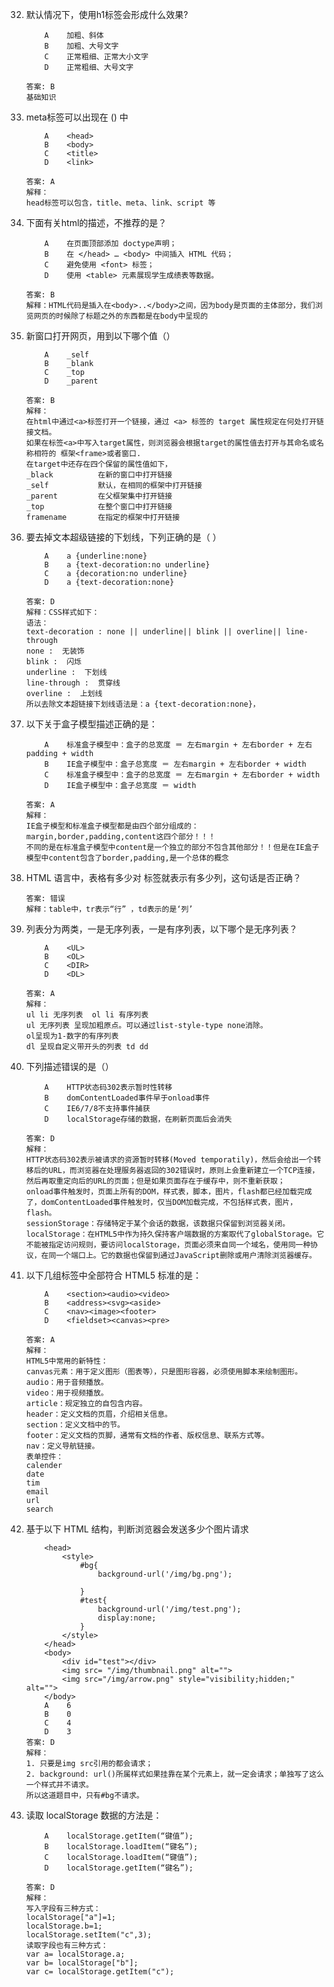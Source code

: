 
32. 默认情况下，使用h1标签会形成什么效果?

            A    加粗、斜体
            B    加粗、大号文字
            C    正常粗细、正常大小文字
            D    正常粗细、大号文字

        答案: B 
        基础知识

33. meta标签可以出现在 () 中

            A    <head>
            B    <body>
            C    <title>
            D    <link>

        答案: A 
        解释：
        head标签可以包含，title、meta、link、script 等

34. 下面有关html的描述，不推荐的是？

            A    在页面顶部添加 doctype声明；
            B    在 </head> … <body> 中间插入 HTML 代码；
            C    避免使用 <font> 标签；
            D    使用 <table> 元素展现学生成绩表等数据。

        答案: B
        解释：HTML代码是插入在<body>..</body>之间，因为body是页面的主体部分，我们浏览网页的时候除了标题之外的东西都是在body中呈现的

35. 新窗口打开网页，用到以下哪个值（）

            A    _self
            B    _blank
            C    _top
            D    _parent

        答案: B
        解释：
        在html中通过<a>标签打开一个链接，通过 <a> 标签的 target 属性规定在何处打开链接文档。
        如果在标签<a>中写入target属性，则浏览器会根据target的属性值去打开与其命名或名称相符的 框架<frame>或者窗口.
        在target中还存在四个保留的属性值如下，
        _black          在新的窗口中打开链接
        _self           默认，在相同的框架中打开链接
        _parent         在父框架集中打开链接
        _top            在整个窗口中打开链接
        framename       在指定的框架中打开链接

36. 要去掉文本超级链接的下划线，下列正确的是（ ）

            A    a {underline:none}
            B    a {text-decoration:no underline}
            C    a {decoration:no underline}
            D    a {text-decoration:none}

        答案: D 
        解释：CSS样式如下：
        语法：
        text-decoration : none || underline|| blink || overline|| line-through
        none :  无装饰
        blink :  闪烁
        underline :  下划线
        line-through :  贯穿线
        overline :  上划线
        所以去除文本超链接下划线语法是：a {text-decoration:none}，

37. 以下关于盒子模型描述正确的是：

            A    标准盒子模型中：盒子的总宽度 ＝ 左右margin + 左右border + 左右padding + width
            B    IE盒子模型中：盒子总宽度 ＝ 左右margin + 左右border + width
            C    标准盒子模型中：盒子的总宽度 ＝ 左右margin + 左右border + width
            D    IE盒子模型中：盒子总宽度 ＝ width

        答案: A
        解释：
        IE盒子模型和标准盒子模型都是由四个部分组成的：margin,border,padding,content这四个部分！！！
        不同的是在标准盒子模型中content是一个独立的部分不包含其他部分！！但是在IE盒子模型中content包含了border,padding,是一个总体的概念

38. HTML 语言中，表格有多少对 <TR> 标签就表示有多少列，这句话是否正确？

        答案: 错误
        解释：table中，tr表示“行” ，td表示的是‘列’
39. 列表分为两类，一是无序列表，一是有序列表，以下哪个是无序列表？



            A    <UL>
            B    <OL>
            C    <DIR>
            D    <DL>

        答案: A
        解释：
        ul li 无序列表  ol li 有序列表
        ul 无序列表 呈现加粗原点。可以通过list-style-type none消除。
        ol呈现为1-数字的有序列表
        dl 呈现自定义带开头的列表 td dd

40. 下列描述错误的是（）

            A    HTTP状态码302表示暂时性转移
            B    domContentLoaded事件早于onload事件
            C    IE6/7/8不支持事件捕获
            D    localStorage存储的数据，在刷新页面后会消失

        答案: D 
        解释：
        HTTP状态码302表示被请求的资源暂时转移(Moved temporatily)，然后会给出一个转移后的URL，而浏览器在处理服务器返回的302错误时，原则上会重新建立一个TCP连接，然后再取重定向后的URL的页面；但是如果页面存在于缓存中，则不重新获取；
        onload事件触发时，页面上所有的DOM，样式表，脚本，图片，flash都已经加载完成了，domContentLoaded事件触发时，仅当DOM加载完成，不包括样式表，图片，flash。
        sessionStorage：存储特定于某个会话的数据，该数据只保留到浏览器关闭。
        localStorage：在HTML5中作为持久保持客户端数据的方案取代了globalStorage。它不能被指定访问规则，要访问localStorage，页面必须来自同一个域名，使用同一种协议，在同一个端口上。它的数据也保留到通过JavaScript删除或用户清除浏览器缓存。

41. 以下几组标签中全部符合 HTML5 标准的是：

            A    <section><audio><video>
            B    <address><svg><aside>
            C    <nav><image><footer>
            D    <fieldset><canvas><pre>

        答案: A  
        解释：
        HTML5中常用的新特性：
        canvas元素：用于定义图形（图表等），只是图形容器，必须使用脚本来绘制图形。
        audio：用于音频播放。
        video：用于视频播放。
        article：规定独立的自包含内容。
        header：定义文档的页眉，介绍相关信息。
        section：定义文档中的节。
        footer：定义文档的页脚，通常有文档的作者、版权信息、联系方式等。
        nav：定义导航链接。
        表单控件：
        calender
        date
        tim
        email
        url
        search

42. 基于以下 HTML 结构，判断浏览器会发送多少个图片请求

            <head>
                <style>
                    #bg{
                        background-url('/img/bg.png');

                    }
                    #test{
                        background-url('/img/test.png');
                        display:none;
                    }
                </style>
            </head>
            <body>
                <div id="test"></div>
                <img src= "/img/thumbnail.png" alt="">
                <img src="/img/arrow.png" style="visibility;hidden;" alt=""> 
            </body>
            A    6
            B    0
            C    4
            D    3
        答案: D
        解释：
        1. 只要是img src引用的都会请求；
        2. background: url()所属样式如果挂靠在某个元素上，就一定会请求；单独写了这么一个样式并不请求。
        所以这道题目中，只有#bg不请求。

43. 读取 localStorage 数据的方法是：

            A    localStorage.getItem(“键值”);
            B    localStorage.loadItem(“键名”);
            C    localStorage.loadItem(“键值”);
            D    localStorage.getItem(“键名”);

        答案: D
        解释：
        写入字段有三种方式：
        localStorage["a"]=1;
        localStorage.b=1;
        localStorage.setItem("c",3);
        读取字段也有三种方式：
        var a= localStorage.a;
        var b= localStorage["b"];
        var c= localStorage.getItem("c");

